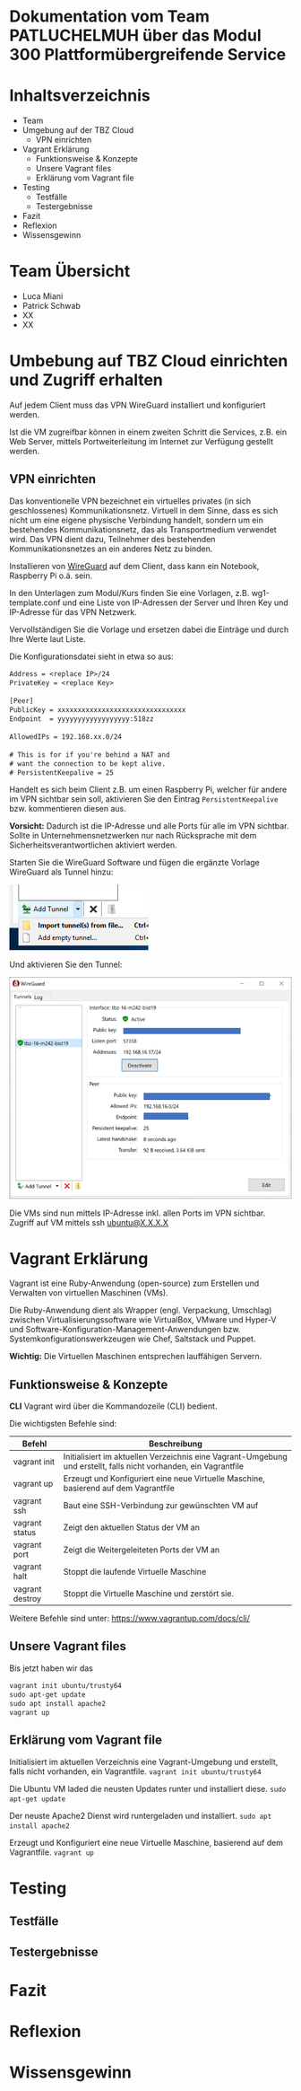 # Dokumentation vom Team PATLUCHELMUH über das Modul 300 Plattformübergreifende Service

# Inhaltsverzeichnis
* Team
* Umgebung auf der TBZ Cloud
  * VPN einrichten
* Vagrant Erklärung
  * Funktionsweise & Konzepte
  * Unsere Vagrant files
  * Erklärung vom Vagrant file
* Testing
  * Testfälle
  * Testergebnisse
* Fazit
* Reflexion
* Wissensgewinn


# Team Übersicht
  * Luca Miani 
  * Patrick Schwab 
  * XX 
  * XX

# Umbebung auf TBZ Cloud einrichten und Zugriff erhalten 
Auf jedem Client muss das VPN WireGuard installiert und konfiguriert werden.

Ist die VM zugreifbar können in einem zweiten Schritt die Services, z.B. ein Web Server, mittels Portweiterleitung im Internet zur Verfügung gestellt werden.

## VPN einrichten
Das konventionelle VPN bezeichnet ein virtuelles privates (in sich geschlossenes) Kommunikationsnetz. Virtuell in dem Sinne, dass es sich nicht um eine eigene physische Verbindung handelt, sondern um ein bestehendes Kommunikationsnetz, das als Transportmedium verwendet wird. Das VPN dient dazu, Teilnehmer des bestehenden Kommunikationsnetzes an ein anderes Netz zu binden.

Installieren von [WireGuard](https://www.wireguard.com/install/) auf dem Client, dass kann ein Notebook, Raspberry Pi o.ä. sein.

In den Unterlagen zum Modul/Kurs finden Sie eine Vorlagen, z.B. wg1-template.conf und eine Liste von IP-Adressen der Server und Ihren Key und IP-Adresse für das VPN Netzwerk.

Vervollständigen Sie die Vorlage und ersetzen dabei die Einträge <replace IP> und <replace Key> durch Ihre Werte laut Liste.

Die Konfigurationsdatei sieht in etwa so aus:

```[Interface]
Address = <replace IP>/24
PrivateKey = <replace Key>

[Peer]
PublicKey = xxxxxxxxxxxxxxxxxxxxxxxxxxxxxxxx
Endpoint  = yyyyyyyyyyyyyyyyyy:518zz

AllowedIPs = 192.168.xx.0/24

# This is for if you're behind a NAT and
# want the connection to be kept alive.
# PersistentKeepalive = 25
```
Handelt es sich beim Client z.B. um einen Raspberry Pi, welcher für andere im VPN sichtbar sein soll, aktivieren Sie den Eintrag `PersistentKeepalive` bzw. kommentieren diesen aus.

**Vorsicht:** Dadurch ist die IP-Adresse und alle Ports für alle im VPN sichtbar. Sollte in Unternehmensnetzwerken nur nach Rücksprache mit dem Sicherheitsverantwortlichen aktiviert werden.

Starten Sie die WireGuard Software und fügen die ergänzte Vorlage WireGuard als Tunnel hinzu:

![](images/wireguard-add.png)

Und aktivieren Sie den Tunnel:

![](images/wireguard-activate.png)

Die VMs sind nun mittels IP-Adresse inkl. allen Ports im VPN sichtbar. Zugriff auf VM mittels ssh ubuntu@X.X.X.X

# Vagrant Erklärung

Vagrant ist eine Ruby-Anwendung (open-source) zum Erstellen und Verwalten von virtuellen Maschinen (VMs).

Die Ruby-Anwendung dient als Wrapper (engl. Verpackung, Umschlag) zwischen Virtualisierungssoftware wie VirtualBox, VMware und Hyper-V und Software-Konfiguration-Management-Anwendungen bzw. Systemkonfigurationswerkzeugen wie Chef, Saltstack und Puppet.

**Wichtig:** Die Virtuellen Maschinen entsprechen lauffähigen Servern.

## Funktionsweise & Konzepte

**CLI**
Vagrant wird über die Kommandozeile (CLI) bedient.

Die wichtigsten Befehle sind:

|Befehl  |Beschreibung
|--------|----------
|vagrant init|	Initialisiert im aktuellen Verzeichnis eine Vagrant-Umgebung und erstellt, falls nicht vorhanden, ein Vagrantfile
|vagrant up|	Erzeugt und Konfiguriert eine neue Virtuelle Maschine, basierend auf dem Vagrantfile                               
|vagrant ssh|	Baut eine SSH-Verbindung zur gewünschten VM auf                                                                   
|vagrant status|	Zeigt den aktuellen Status der VM an                                                                           
|vagrant port|	Zeigt die Weitergeleiteten Ports der VM an                                                                     
|vagrant halt|	Stoppt die laufende Virtuelle Maschine
|vagrant destroy|	Stoppt die Virtuelle Maschine und zerstört sie.

Weitere Befehle sind unter: https://www.vagrantup.com/docs/cli/

## Unsere Vagrant files

Bis jetzt haben wir das 

``` 
vagrant init ubuntu/trusty64
sudo apt-get update
sudo apt install apache2
vagrant up
```

## Erklärung vom Vagrant file

Initialisiert im aktuellen Verzeichnis eine Vagrant-Umgebung und erstellt, falls nicht vorhanden, ein Vagrantfile.
`vagrant init ubuntu/trusty64`

Die Ubuntu VM laded die neusten Updates runter und installiert diese.
`sudo apt-get update`

Der neuste Apache2 Dienst wird runtergeladen und installiert. 
`sudo apt install apache2`

Erzeugt und Konfiguriert eine neue Virtuelle Maschine, basierend auf dem Vagrantfile.
`vagrant up`
# Testing

## Testfälle

## Testergebnisse

# Fazit

# Reflexion

# Wissensgewinn

